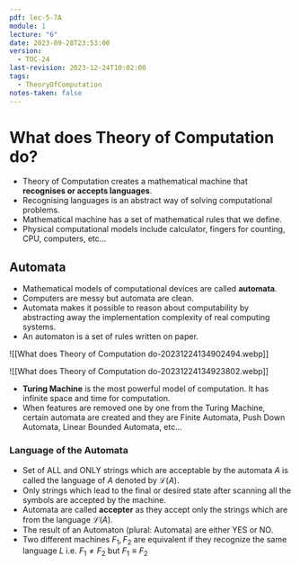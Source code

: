 ```yaml
---
pdf: lec-5-7A
module: 1
lecture: "6"
date: 2023-09-28T23:53:00
version:
  - TOC-24
last-revision: 2023-12-24T10:02:00
tags:
  - TheoryOfComputation
notes-taken: false
---
```

# What does Theory of Computation do?

- Theory of Computation creates a mathematical machine that **recognises or accepts languages**.
- Recognising languages is an abstract way of solving computational problems.
- Mathematical machine has a set of mathematical rules that we define.
- Physical computational models include calculator, fingers for counting, CPU, computers, etc...

## Automata

- Mathematical models of computational devices are called **automata**.
- Computers are messy but automata are clean.
- Automata makes it possible to reason about computability by abstracting away the implementation complexity of real computing systems.
- An automaton is a set of rules written on paper.

![[What does Theory of Computation do-20231224134902494.webp]]

![[What does Theory of Computation do-20231224134923802.webp]]

- **Turing Machine** is the most powerful model of computation. It has infinite space and time for computation.
- When features are removed one by one from the Turing Machine, certain automata are created and they are Finite Automata, Push Down Automata, Linear Bounded Automata, etc...

### Language of the Automata

- Set of ALL and ONLY strings which are acceptable by the automata ${} A$ is called the language of $A$ denoted by $\mathscr{L}(A)$.
- Only strings which lead to the final or desired state after scanning all the symbols are accepted by the machine.
- Automata are called **accepter** as they accept only the strings which are from the language $\mathscr{L}(A)$.
- The result of an Automaton (plural: Automata) are either YES or NO.
- Two different machines $F_1, F_2$ are equivalent if they recognize the same language $L$ i.e. $F_1 \not= F_2$ but $F_1 \equiv F_2$ 

